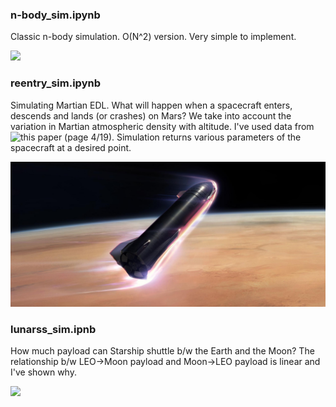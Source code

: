 ### n-body_sim.ipynb

Classic n-body simulation. O(N^2) version. Very simple to implement.

![](n-body_sim.gif)

### reentry_sim.ipynb

Simulating Martian EDL. What will happen when a spacecraft enters, descends and lands (or crashes) on Mars? We take into account the variation in Martian atmospheric density with altitude. I've used data from ![this](https://agupubs.onlinelibrary.wiley.com/doi/pdf/10.1029/2008JE003086) paper (page 4/19). Simulation returns various parameters of the spacecraft at a desired point.

![](reentry_sim.jpg)

### lunarss_sim.ipnb

How much payload can Starship shuttle b/w the Earth and the Moon? The relationship b/w LEO->Moon payload and Moon->LEO payload is linear and I've shown why.

![](lunarss_sim.jpeg)
